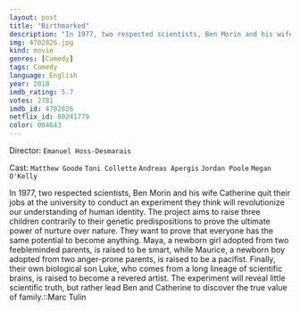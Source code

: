 ```yaml
---
layout: post
title: "Birthmarked"
description: "In 1977, two respected scientists, Ben Morin and his wife Catherine quit their jobs at the university to conduct an experiment they think will revolutionize our understanding of human identity. The project aims to raise three children contrarily to their genetic predispositions to prove the ultimate power of nurture over nature. They want to prove that everyone has the same potential to become anything. Maya, a newborn girl adopted from two feebleminded parents, is raised to be smart, while Maurice, a newborn boy adopted from .."
img: 4702826.jpg
kind: movie
genres: [Comedy]
tags: Comedy 
language: English
year: 2018
imdb_rating: 5.7
votes: 2781
imdb_id: 4702826
netflix_id: 80241779
color: 004643
---
```

Director: `Emanuel Hoss-Desmarais`  

Cast: `Matthew Goode` `Toni Collette` `Andreas Apergis` `Jordan Poole` `Megan O'Kelly` 

In 1977, two respected scientists, Ben Morin and his wife Catherine quit their jobs at the university to conduct an experiment they think will revolutionize our understanding of human identity. The project aims to raise three children contrarily to their genetic predispositions to prove the ultimate power of nurture over nature. They want to prove that everyone has the same potential to become anything. Maya, a newborn girl adopted from two feebleminded parents, is raised to be smart, while Maurice, a newborn boy adopted from two anger-prone parents, is raised to be a pacifist. Finally, their own biological son Luke, who comes from a long lineage of scientific brains, is raised to become a revered artist. The experiment will reveal little scientific truth, but rather lead Ben and Catherine to discover the true value of family.::Marc Tulin
